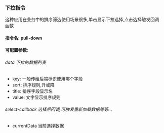 ### 下拉指令
这种应用在业务中的排序筛选使用场景很多,单击显示下拉选择,点击选择触发回调函数
#### 指令名: pull-down
#### 可配置参数:
###### data 下拉的数据列表
* key: 一般传给后端标识使用哪个字段
* sort: 排序规则,升或降
* title: 排序字段显示名
* value: 文字显示排序规则

###### select-callback 选择后回调,可触发重新加载数据等等...
* currentData 当前选择数据
